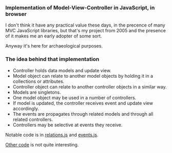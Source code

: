 ### Implementation of Model-View-Controller in JavaScript, in browser

I don't think it have any practical value these days, in the precence of many MVC JavaScript libraries,
but that's my project from 2005 and the presence of it makes me an early adopter of some sort.

Anyway it's here for archaeological purposes.

### The idea behind that implementation

* Controller holds data models and update view.
* Model object can relate to another model objects by holding it in a collections or attributes.
* Controller object can relate to another controller objects in a similar way.
* Models are singletons.
* One model object may be used in a number of controllers.
* If model is updated, the controller receives event and update view accordingly.
* The events are propagates through related models and through all related controllers.
* Controllers may be selective at events they receive.

Notable code is in
[relations.js](https://github.com/senotrusov/foam/blob/master/foam/foam_relations.js) and 
[events.js](https://github.com/senotrusov/foam/blob/master/foam/foam_events.js).

[Other code](https://github.com/senotrusov/foam/tree/master/foam) is not quite interesting.
